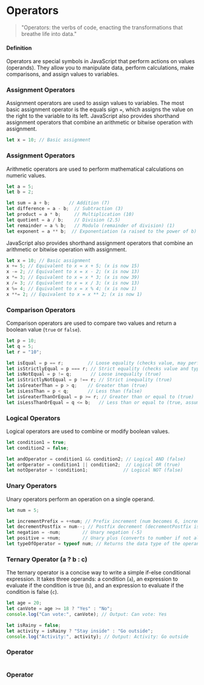 # Operators
<!--- introduction --->
> "Operators: the verbs of code, enacting the transformations that breathe life into data."

<!--- explanation --->
#### Definition

Operators are special symbols in JavaScript that perform actions on values (operands). They allow you to manipulate data, perform calculations, make comparisons, and assign values to variables.

### Assignment Operators

Assignment operators are used to assign values to variables. The most basic assignment operator is the equals sign `=`, which assigns the value on the right to the variable to its left. JavaScript also provides shorthand assignment operators that combine an arithmetic or bitwise operation with assignment.

```js
let x = 10; // Basic assignment
```
### Assignment Operators

Arithmetic operators are used to perform mathematical calculations on numeric values.

```js
let a = 5;
let b = 2;

let sum = a + b;       // Addition (7)
let difference = a - b;  // Subtraction (3)
let product = a * b;     // Multiplication (10)
let quotient = a / b;    // Division (2.5)
let remainder = a % b;   // Modulo (remainder of division) (1)
let exponent = a ** b;  // Exponentiation (a raised to the power of b) (25)
```

JavaScript also provides shorthand assignment operators that combine an arithmetic or bitwise operation with assignment.

```js
let x = 10; // Basic assignment
x += 5; // Equivalent to x = x + 5; (x is now 15)
x -= 2; // Equivalent to x = x - 2; (x is now 13)
x *= 3; // Equivalent to x = x * 3; (x is now 39)
x /= 3; // Equivalent to x = x / 3; (x is now 13)
x %= 4; // Equivalent to x = x % 4; (x is now 1)
x **= 2; // Equivalent to x = x ** 2; (x is now 1)
```

### Comparison Operators

Comparison operators are used to compare two values and return a boolean value (`true` or `false`).

```js
let p = 10;
let q = 5;
let r = "10";

let isEqual = p == r;         // Loose equality (checks value, may perform type coercion) (true)
let isStrictlyEqual = p === r; // Strict equality (checks value and type) (false)
let isNotEqual = p != q;       // Loose inequality (true)
let isStrictlyNotEqual = p !== r; // Strict inequality (true)
let isGreaterThan = p > q;    // Greater than (true)
let isLessThan = p < q;       // Less than (false)
let isGreaterThanOrEqual = p >= r; // Greater than or equal to (true)
let isLessThanOrEqual = q <= b;   // Less than or equal to (true, assuming b is still 2)
```

### Logical Operators

Logical operators are used to combine or modify boolean values.

```js
let condition1 = true;
let condition2 = false;

let andOperator = condition1 && condition2; // Logical AND (false)
let orOperator = condition1 || condition2;  // Logical OR (true)
let notOperator = !condition1;             // Logical NOT (false)
```

### Unary Operators

Unary operators perform an operation on a single operand.

```js
let num = 5;

let incrementPrefix = ++num; // Prefix increment (num becomes 6, incrementPrefix is 6)
let decrementPostfix = num--; // Postfix decrement (decrementPostfix is 6, num becomes 5)
let negation = -num;        // Unary negation (-5)
let positive = +num;        // Unary plus (converts to number if not already) (5)
let typeOfOperator = typeof num; // Returns the data type of the operand ("number")
```

### Ternary Operator (a ? b : c)

The ternary operator is a concise way to write a simple if-else conditional expression. It takes three operands: a condition (`a`), an expression to evaluate if the condition is true (`b`), and an expression to evaluate if the condition is false (`c`).

```js
let age = 20;
let canVote = age >= 18 ? "Yes" : "No";
console.log("Can vote:", canVote); // Output: Can vote: Yes

let isRainy = false;
let activity = isRainy ? "Stay inside" : "Go outside";
console.log("Activity:", activity); // Output: Activity: Go outside
```

### Operator



```js

```

### Operator



```js

```


